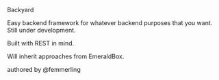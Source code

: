 Backyard

Easy backend framework for whatever backend purposes that you want.
Still under development.

Built with REST in mind.

Will inherit approaches from EmeraldBox.

authored by @femmerling
